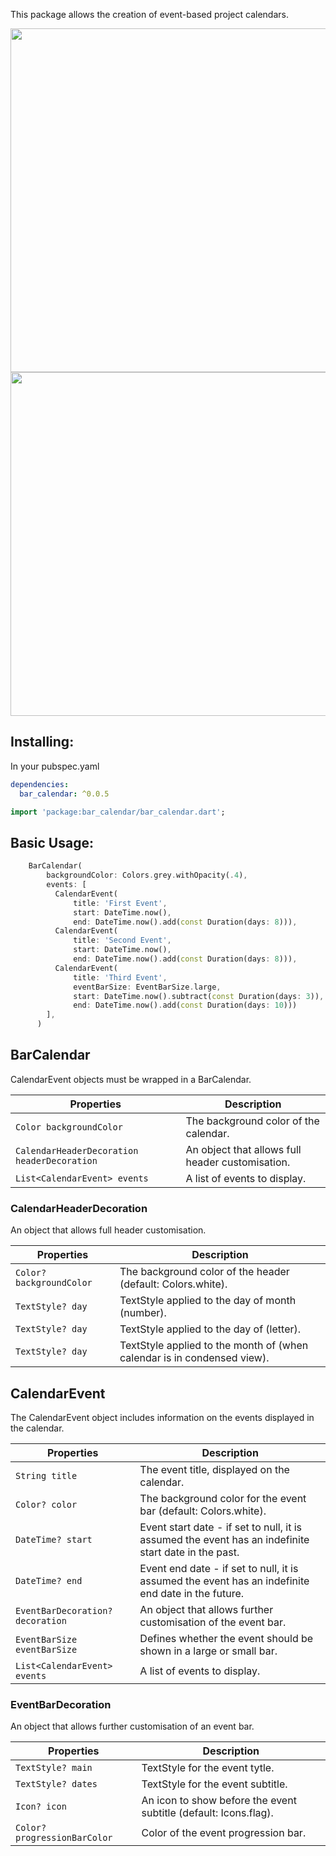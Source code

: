 <!-- 
This README describes the package. If you publish this package to pub.dev,
this README's contents appear on the landing page for your package.

For information about how to write a good package README, see the guide for
[writing package pages](https://dart.dev/guides/libraries/writing-package-pages). 

For general information about developing packages, see the Dart guide for
[creating packages](https://dart.dev/guides/libraries/create-library-packages)
and the Flutter guide for
[developing packages and plugins](https://flutter.dev/developing-packages). 
-->



This package allows the creation of event-based project calendars.

<img src="https://raw.githubusercontent.com/karimafas/bar-calendar/master/bar-calendar-snap.png" width="550"> 
<img src="https://raw.githubusercontent.com/karimafas/bar-calendar/master/bar-calendar-snap-blue.png" width="550">

## Installing:
In your pubspec.yaml
```yaml
dependencies:
  bar_calendar: ^0.0.5
```
```dart
import 'package:bar_calendar/bar_calendar.dart';
```

## Basic Usage:
```dart
    BarCalendar(
        backgroundColor: Colors.grey.withOpacity(.4),
        events: [
          CalendarEvent(
              title: 'First Event',
              start: DateTime.now(),
              end: DateTime.now().add(const Duration(days: 8))),
          CalendarEvent(
              title: 'Second Event',
              start: DateTime.now(),
              end: DateTime.now().add(const Duration(days: 8))),
          CalendarEvent(
              title: 'Third Event',
              eventBarSize: EventBarSize.large,
              start: DateTime.now().subtract(const Duration(days: 3)),
              end: DateTime.now().add(const Duration(days: 10)))
        ],
      )
```

## BarCalendar
CalendarEvent objects must be wrapped in a BarCalendar.

|  Properties  |   Description   |
|--------------|-----------------|
| `Color backgroundColor` | The background color of the calendar. |
| `CalendarHeaderDecoration headerDecoration` | An object that allows full header customisation. |
| `List<CalendarEvent> events` | A list of events to display. |

### CalendarHeaderDecoration
An object that allows full header customisation.

|  Properties  |   Description   |
|--------------|-----------------|
| `Color? backgroundColor` | The background color of the header (default: Colors.white). |
| `TextStyle? day` | TextStyle applied to the day of month (number). |
| `TextStyle? day` | TextStyle applied to the day of (letter). |
| `TextStyle? day` | TextStyle applied to the month of (when calendar is in condensed view). |

## CalendarEvent
The CalendarEvent object includes information on the events displayed in the calendar.

|  Properties  |   Description   |
|--------------|-----------------|
| `String title` | The event title, displayed on the calendar. |
| `Color? color` | The background color for the event bar (default: Colors.white). |
| `DateTime? start` | Event start date - if set to null, it is assumed the event has an indefinite start date in the past. |
| `DateTime? end` | Event end date - if set to null, it is assumed the event has an indefinite end date in the future. |
| `EventBarDecoration? decoration` | An object that allows further customisation of the event bar. |
| `EventBarSize eventBarSize` | Defines whether the event should be shown in a large or small bar. |
| `List<CalendarEvent> events` | A list of events to display. |

### EventBarDecoration
An object that allows further customisation of an event bar.

|  Properties  |   Description   |
|--------------|-----------------|
| `TextStyle? main` | TextStyle for the event tytle. |
| `TextStyle? dates` | TextStyle for the event subtitle. |
| `Icon? icon` | An icon to show before the event subtitle (default: Icons.flag). |
| `Color? progressionBarColor` | Color of the event progression bar. |

